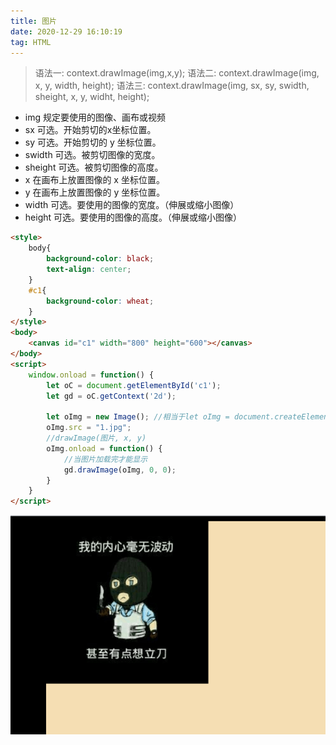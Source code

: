 ```yaml
---
title: 图片
date: 2020-12-29 16:10:19
tag: HTML
---
```


>语法一: context.drawImage(img,x,y);
语法二: context.drawImage(img, x, y, width, height);
语法三: context.drawImage(img, sx, sy, swidth, sheight, x, y, widht, height);
* img       规定要使用的图像、画布或视频
* sx        可选。开始剪切的x坐标位置。
* sy        可选。开始剪切的 y 坐标位置。
* swidth    可选。被剪切图像的宽度。
* sheight   可选。被剪切图像的高度。
* x         在画布上放置图像的 x 坐标位置。
* y         在画布上放置图像的 y 坐标位置。
* width     可选。要使用的图像的宽度。（伸展或缩小图像）
* height    可选。要使用的图像的高度。（伸展或缩小图像）


```html
<style>
    body{
        background-color: black;
        text-align: center;
    }
    #c1{
        background-color: wheat;
    }
</style>
<body>
    <canvas id="c1" width="800" height="600"></canvas>
</body>
<script>
    window.onload = function() {
        let oC = document.getElementById('c1');
        let gd = oC.getContext('2d');

        let oImg = new Image(); //相当于let oImg = document.createElement('img');
        oImg.src = "1.jpg";
        //drawImage(图片, x, y)
        oImg.onload = function() {
            //当图片加载完才能显示
            gd.drawImage(oImg, 0, 0);
        }
    }
</script>
```

![10-1](/assets/html5Img/canvasImg/10-1.png "10-1")